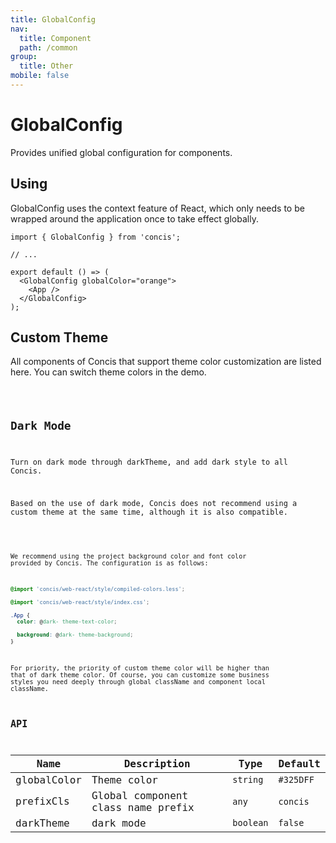 ```yaml
---
title: GlobalConfig
nav:
  title: Component
  path: /common
group:
  title: Other
mobile: false
---
```


# GlobalConfig

Provides unified global configuration for components.

## Using

GlobalConfig uses the context feature of React, which only needs to be wrapped around the application once to take effect globally.

```
import { GlobalConfig } from 'concis';

// ...

export default () => (
  <GlobalConfig globalColor="orange">
    <App />
  </GlobalConfig>
);
```

## Custom Theme

All components of Concis that support theme color customization are listed here. You can switch theme colors in the demo.

<code src="./demos/index1.tsx"/>

## Dark Mode

Turn on dark mode through darkTheme, and add dark style to all Concis.

Based on the use of dark mode, Concis does not recommend using a custom theme at the same time, although it is also compatible.

<code src="./demos/index2.tsx"/>

We recommend using the project background color and font color provided by Concis. The configuration is as follows:

```css pure
@import 'concis/web-react/style/compiled-colors.less';

@import 'concis/web-react/style/index.css';

.App {
  color: @dark- theme-text-color;

  background: @dark- theme-background;
}
```

For priority, the priority of custom theme color will be higher than that of dark theme color. Of course, you can customize some business styles you need deeply through global className and component local className.

## API

| Name        | Description                        | Type      | Default   |
| ----------- | ---------------------------------- | --------- | --------- |
| globalColor | Theme color                        | `string`  | `#325DFF` |
| prefixCls   | Global component class name prefix | `any`     | `concis`  |
| darkTheme   | dark mode                          | `boolean` | `false`   |
